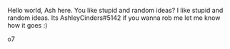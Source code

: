 Hello world, Ash here.
You like stupid and random ideas? I like stupid and random ideas.
Its AshleyCinders#5142 if you wanna rob me let me know how it goes :)

o7

